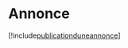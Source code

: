 # Annonce

[!include[publicationduneannonce](annonce.publicationduneannonce.autogen.md)]

















































